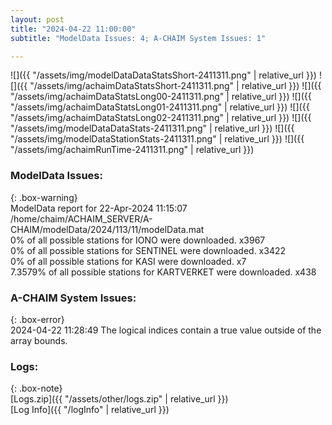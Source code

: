 ```yaml
---
layout: post
title: "2024-04-22 11:00:00"
subtitle: "ModelData Issues: 4; A-CHAIM System Issues: 1"

---
```


![]({{ "/assets/img/modelDataDataStatsShort-2411311.png" | relative_url }})
![]({{ "/assets/img/achaimDataStatsShort-2411311.png" | relative_url }})
![]({{ "/assets/img/achaimDataStatsLong00-2411311.png" | relative_url }})
![]({{ "/assets/img/achaimDataStatsLong01-2411311.png" | relative_url }})
![]({{ "/assets/img/achaimDataStatsLong02-2411311.png" | relative_url }})
![]({{ "/assets/img/modelDataDataStats-2411311.png" | relative_url }})
![]({{ "/assets/img/modelDataStationStats-2411311.png" | relative_url }})
![]({{ "/assets/img/achaimRunTime-2411311.png" | relative_url }})


### ModelData Issues:  
  
{: .box-warning}  
 ModelData report for 22-Apr-2024 11:15:07   
 /home/chaim/ACHAIM_SERVER/A-CHAIM/modelData/2024/113/11/modelData.mat   
 0% of all possible stations for IONO were downloaded. x3967   
 0% of all possible stations for SENTINEL were downloaded. x3422   
 0% of all possible stations for KASI were downloaded. x7   
 7.3579% of all possible stations for KARTVERKET were downloaded. x438   
  
### A-CHAIM System Issues:  
  
{: .box-error}  
2024-04-22 11:28:49 The logical indices contain a true value outside of the array bounds.  

### Logs:  
  
{: .box-note}  
[Logs.zip]({{ "/assets/other/logs.zip" | relative_url }})  
[Log Info]({{ "/logInfo" | relative_url }})  
